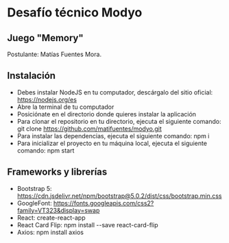# Desafío técnico Modyo
## Juego "Memory"
Postulante: Matías Fuentes Mora.

## Instalación
- Debes instalar NodeJS en tu computador, descárgalo del sitio oficial:
		https://nodejs.org/es
- Abre la terminal de tu computador
- Posiciónate en el directorio donde quieres instalar la aplicación
- Para clonar el repositorio en tu directorio, ejecuta el siguiente comando:
		git clone https://github.com/matifuentes/modyo.git
- Para instalar las dependencias, ejecuta el siguiente comando:
		npm i
- Para inicializar el proyecto en tu máquina local, ejecuta el siguiente comando:
		npm start

## Frameworks y librerías
- Bootstrap 5: 
		https://cdn.jsdelivr.net/npm/bootstrap@5.0.2/dist/css/bootstrap.min.css
- GoogleFont: 
		https://fonts.googleapis.com/css2?family=VT323&display=swap
- React: 
		create-react-app <name-app>
- React Card Flip: 
		npm install --save react-card-flip
- Axios: 
		npm install axios